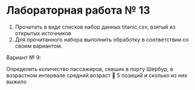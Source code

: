 # Лабораторная работа № 13

1. Прочитать в виде списков набор данных titanic.csv, взятый из открытых источников
2. Для прочитанного набора выполнить обработку в соответствии со своим вариантом.

Вариант № 9:

Определить количество пассажиров, севших в порту Шербур, в возрастном интервале средний возраст  5 позиций и сколько из них выжило
